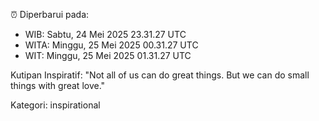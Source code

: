 ⏰ Diperbarui pada:
- WIB: Sabtu, 24 Mei 2025 23.31.27 UTC
- WITA: Minggu, 25 Mei 2025 00.31.27 UTC
- WIT: Minggu, 25 Mei 2025 01.31.27 UTC

Kutipan Inspiratif:
"Not all of us can do great things. But we can do small things with great love."


Kategori: inspirational

